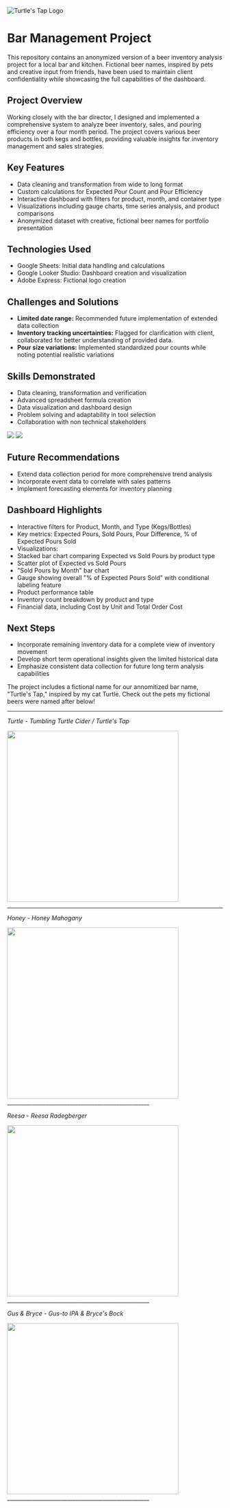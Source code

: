 ![Turtle's Tap Logo](https://github.com/karammulc/Bar-Management-Project/blob/main/turtlestaplogo.png)

# Bar Management Project

This repository contains an anonymized version of a beer inventory analysis project for a local bar and kitchen. Fictional beer names, inspired by pets and creative input from friends, have been used to maintain client confidentiality while showcasing the full capabilities of the dashboard.

## Project Overview

Working closely with the bar director, I designed and implemented a comprehensive system to analyze beer inventory, sales, and pouring efficiency over a four month period. The project covers various beer products in both kegs and bottles, providing valuable insights for inventory management and sales strategies.

## Key Features

- Data cleaning and transformation from wide to long format
- Custom calculations for Expected Pour Count and Pour Efficiency
- Interactive dashboard with filters for product, month, and container type
- Visualizations including gauge charts, time series analysis, and product comparisons
- Anonymized dataset with creative, fictional beer names for portfolio presentation

## Technologies Used

- Google Sheets: Initial data handling and calculations
- Google Looker Studio: Dashboard creation and visualization
- Adobe Express: Fictional logo creation

## Challenges and Solutions

- **Limited date range:** Recommended future implementation of extended data collection
- **Inventory tracking uncertainties:** Flagged for clarification with client, collaborated for better understanding of provided data.
- **Pour size variations:** Implemented standardized pour counts while noting potential realistic variations

## Skills Demonstrated

- Data cleaning, transformation and verification
- Advanced spreadsheet formula creation
- Data visualization and dashboard design
- Problem solving and adaptability in tool selection
- Collaboration with non technical stakeholders

<img src="https://github.com/karammulc/Bar-Management-Project/blob/main/images/Turtle_Dash_1.png" />
<img src="https://github.com/karammulc/Bar-Management-Project/blob/main/images/Turtle_Dash_2.png" />

## Future Recommendations

- Extend data collection period for more comprehensive trend analysis
- Incorporate event data to correlate with sales patterns
- Implement forecasting elements for inventory planning

## Dashboard Highlights

- Interactive filters for Product, Month, and Type (Kegs/Bottles)
- Key metrics: Expected Pours, Sold Pours, Pour Difference, % of Expected Pours Sold
- Visualizations: 
- Stacked bar chart comparing Expected vs Sold Pours by product type
- Scatter plot of Expected vs Sold Pours
- "Sold Pours by Month" bar chart
- Gauge showing overall "% of Expected Pours Sold" with conditional labeling feature
- Product performance table
- Inventory count breakdown by product and type
- Financial data, including Cost by Unit and Total Order Cost

## Next Steps

- Incorporate remaining inventory data for a complete view of inventory movement
- Develop short term operational insights given the limited historical data
- Emphasize consistent data collection for future long term analysis capabilities


The project includes a fictional name for our annomitized bar name, "Turtle's Tap," inspired by my cat Turtle.
Check out the pets my fictional beers were named after below! 
_____________________________________________________________
*Turtle* - *Tumbling Turtle Cider / Turtle's Tap*

<img src="https://github.com/karammulc/Bar-Management-Project/blob/main/images/Turtle.jpg" width="400"/>

____________________________________________________

*Honey* - *Honey Mahogany*

<img src="https://github.com/karammulc/Bar-Management-Project/blob/main/images/Honey.jpeg" width="400"/>
____________________________________________________

*Reesa* - *Reesa Radegberger*

<img src="https://github.com/karammulc/Bar-Management-Project/blob/main/images/Reesa.jpeg" width="400"/>
____________________________________________________

*Gus & Bryce* - *Gus-to IPA & Bryce's Bock*

<img src="https://github.com/karammulc/Bar-Management-Project/blob/main/images/Gus%20%26%20Bryce.jpeg" width="400"/>
____________________________________________________
